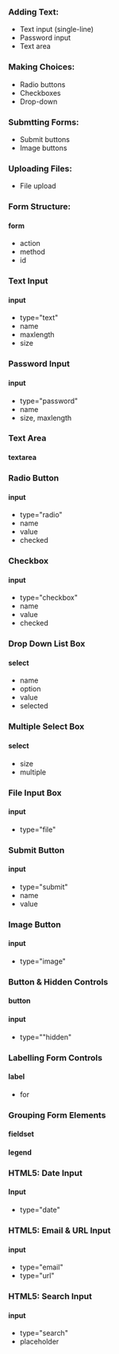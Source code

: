 ### Adding Text:
* Text input (single-line)
* Password input
* Text area

### Making Choices:
* Radio buttons
* Checkboxes
* Drop-down

### Submtting Forms:
* Submit buttons
* Image buttons

### Uploading Files:
* File upload

### Form Structure:
#### form
* action
* method
* id

### Text Input
#### input
* type="text"
* name
* maxlength
* size

### Password Input
#### input
* type="password"
* name
* size, maxlength

### Text Area
#### textarea

### Radio Button
#### input
* type="radio"
* name
* value
* checked

### Checkbox
#### input
* type="checkbox"
* name
* value
* checked

### Drop Down List Box
#### select
* name
* option
* value
* selected

### Multiple Select Box
#### select
* size
* multiple

### File Input Box
#### input
* type="file"

### Submit Button
#### input
* type="submit"
* name
* value

### Image Button
#### input
* type="image"

### Button & Hidden Controls
#### button
#### input
* type=""hidden"

### Labelling Form Controls
#### label
* for

### Grouping Form Elements
#### fieldset
#### legend

### HTML5: Date Input
#### Input
* type="date"

### HTML5: Email & URL Input
#### input
* type="email"
* type="url"

### HTML5: Search Input
#### input
* type="search"
* placeholder

